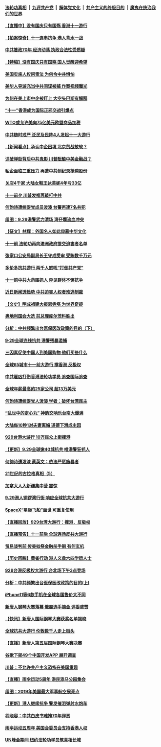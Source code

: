 ####  [法轮功真相](../../../../basic/blob/master/README.md?t=10010552) &nbsp;|&nbsp; [九评共产党](../../../../9ping.md/blob/master/README.md?t=10010552) &nbsp;|&nbsp; [解体党文化](../../../../jtdwh.md/blob/master/README.md?t=10010552)  &nbsp;|&nbsp; [共产主义的终极目的](../../../../gczydzjmd.md/blob/master/README.md?t=10010552) &nbsp;|&nbsp; [魔鬼在统治我们的世界](../../../../mgztzwmdsj.md/blob/master/README.md?t=10010552) 

#### [【直播中】没有国庆只有国殇 香港十一游行](../pages/nf4514/n11558273.md?t=10010552) 

#### [【拍案惊奇】十一连串抗争 港人背水一战](../pages/nf4514/n11557958.md?t=10010552) 

#### [中共篡政70年 经济动荡 执政合法性受质疑](../pages/nf4514/n11557995.md?t=10010552) 

#### [【特稿】没有国庆只有国殇 国人觉醒迎希望](../pages/nf4514/n11549354.md?t=10010552) 

#### [美国实施人权问责法 为何令中共惧怕](../pages/nf4514/n11556176.md?t=10010552) 

#### [美华人导游充当中共间谍被捕 作案视频曝光](../pages/nf4514/n11558284.md?t=10010552) 

#### [为何在美上市中企被盯上 大空头巴斯有解释](../pages/nf4514/n11558111.md?t=10010552) 

#### [“十一”香港成为国际正邪交战引爆点](../pages/nf4514/n11558180.md?t=10010552) 

#### [WTO或允许美向75亿美元欧盟商品加税](../pages/nf4514/n11557941.md?t=10010552) 

#### [中共随时戒严 泛民及民阵4人发起十一大游行](../pages/nf4514/n11558127.md?t=10010552) 

#### [【新闻看点】承认中企困境 北京贸战放软？](../pages/nf4514/n11557589.md?t=10010552) 

#### [识破弹劾背后中共鬼影 川普酝酿中美金融战？](../pages/nf4514/n11558078.md?t=10010552) 

#### [私企面临三重压力 再遭中共创纪录抢购股份](../pages/nf4514/n11557519.md?t=10010552) 

#### [关店4千家 大陆女鞋王达芙妮4年亏33亿](../pages/nf4514/n11557789.md?t=10010552) 

#### [十一前夕 川普发推再敲打中共](../pages/nf4514/n11557662.md?t=10010552) 

#### [何韵诗遭统促党成员泼漆 台警再逮7名共犯](../pages/nf4514/n11556941.md?t=10010552) 

#### [组图：9.29港警武力清场 湾仔爆流血冲突](../pages/nf4514/n11556073.md?t=10010552) 

#### [【征文】林辉：外国名人如此仰慕中华文化](../pages/nf4514/n11293517.md?t=10010552) 

#### [十一前 法轮功再向澳洲政府提交迫害者名单](../pages/nf4514/n11556818.md?t=10010552) 

#### [张家口公安局副局长王守成受审 受贿数千万元](../pages/nf4514/n11556990.md?t=10010552) 

#### [多伦多抗共游行 两千人怒吼“打倒共产党”](../pages/nf4514/n11555835.md?t=10010552) 

#### [十一前中共大范围抓人 异见群体不懈抗争](../pages/nf4514/n11554899.md?t=10010552) 

#### [近日新闻透趋势 中共迫害人权者难逃制裁](../pages/nf4514/n11556740.md?t=10010552) 

#### [【文史】明成祖建大报恩寺塔 为世界奇迹](../pages/nf4514/n8061383.md?t=10010552) 

#### [奥地利国会大选 前总理库尔茨料胜出](../pages/nf4514/n11556553.md?t=10010552) 

#### [分析：中共频繁出台医保医改政策的目的（下）](../pages/nf4514/n11555803.md?t=10010552) 

#### [9·29全球连线抗共 港警残暴滥捕](../pages/nf4514/n11555640.md?t=10010552) 

#### [三因素促使中国人到美国购物 他们买些什么](../pages/nf4514/n11469420.md?t=10010552) 

#### [全球65城市十一前大游行 撑香港 反极权](../pages/nf4514/n11554701.md?t=10010552) 

#### [中共雇凶打伤香港法轮功学员 追查国际追查](../pages/nf4514/n11554381.md?t=10010552) 

#### [全球年薪最高的25家公司 超13万美元](../pages/nf4514/n11542561.md?t=10010552) 

#### [何韵诗遭统促党人泼漆 学者：破坏台湾民主](../pages/nf4514/n11555280.md?t=10010552) 

#### [“乱世中的定心丸” 神韵交响乐台南大爆满](../pages/nf4514/n11555244.md?t=10010552) 

#### [大陆每10秒1对夫妻离婚 道德下滑成主因](../pages/nf4514/n11554897.md?t=10010552) 

#### [929台港大游行 10万民众上街撑港](../pages/nf4514/n11554520.md?t=10010552) 

#### [【更新】9.29全球逾40城抗共 唯港警狂抓人](../pages/nf4514/n11553704.md?t=10010552) 

#### [何韵诗遭泼漆 蔡英文：依法严惩施暴者](../pages/nf4514/n11554700.md?t=10010552) 

#### [21世纪的古拉格真相（5）](../pages/nf4514/n11550494.md?t=10010552) 

#### [加拿大人入新疆集中营 震惊](../pages/nf4514/n11554998.md?t=10010552) 

#### [9.29港人铜锣湾行街 响应全球抗共大游行](../pages/nf4514/n11554827.md?t=10010552) 

#### [SpaceX“星际飞船”面世 可重复使用](../pages/nf4514/n11554214.md?t=10010552) 

#### [【直播回放】929台湾大游行：撑港．反极权](../pages/nf4514/n11545681.md?t=10010552) 

#### [【直播预告】十一前后 全球连场反共大游行](../pages/nf4514/n11544233.md?t=10010552) 

#### [贸易谈判前 传美拟祭金融杀手锏 有何玄机](../pages/nf4514/n11553110.md?t=10010552) 

#### [【历史回眸】黄雀行动 港人义救六四学运人士](../pages/nf4514/n11545294.md?t=10010552) 

#### [929台港反极权大游行 台北场下午3点登场](../pages/nf4514/n11553624.md?t=10010552) 

#### [分析：中共频繁出台医保医改政策的目的(上)](../pages/nf4514/n11553494.md?t=10010552) 

#### [iPhone11等6款手机在全球各国售价大不同](../pages/nf4514/n11544583.md?t=10010552) 

#### [新唐人钢琴大赛落幕 俄裔选手摘金 评委盛赞](../pages/nf4514/n11553384.md?t=10010552) 

#### [【快讯】新唐人国际钢琴大赛获奖名单揭晓](../pages/nf4514/n11553275.md?t=10010552) 

#### [全球抗共大游行 伦敦数千人走上街头](../pages/nf4514/n11552948.md?t=10010552) 

#### [【直播】新唐人第五届国际钢琴大赛决赛](../pages/nf4514/n11553015.md?t=10010552) 

#### [谷歌下架49个中国开发APP 展开调查](../pages/nf4514/n11552928.md?t=10010552) 

#### [川普：不允许共产主义恐怖在美国重现](../pages/nf4514/n11552984.md?t=10010552) 

#### [【直播】雨伞运动5周年 港民添马公园集会](../pages/nf4514/n11552529.md?t=10010552) 

#### [组图：2019年美国最大军事航空展亮点](../pages/nf4514/n11551857.md?t=10010552) 

#### [【更新】港人继续抗争 警发催泪弹射水炮车](../pages/nf4514/n11552329.md?t=10010552) 

#### [程晓容：中共白皮书难掩70年罪恶](../pages/nf4514/n11552335.md?t=10010552) 

#### [雨伞运动五周年 美国会委员会支持香港人权](../pages/nf4514/n11551792.md?t=10010552) 

#### [UN峰会期间 纽约法轮功学员筑真相长城](../pages/nf4514/n11551758.md?t=10010552) 

